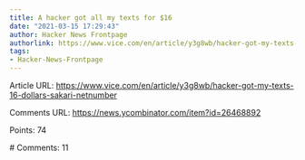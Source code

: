 ```yaml
---
title: A hacker got all my texts for $16
date: "2021-03-15 17:29:43"
author: Hacker News Frontpage
authorlink: https://www.vice.com/en/article/y3g8wb/hacker-got-my-texts-16-dollars-sakari-netnumber
tags:
- Hacker-News-Frontpage
---
```


<p>Article URL: <a href="https://www.vice.com/en/article/y3g8wb/hacker-got-my-texts-16-dollars-sakari-netnumber">https://www.vice.com/en/article/y3g8wb/hacker-got-my-texts-16-dollars-sakari-netnumber</a></p>
<p>Comments URL: <a href="https://news.ycombinator.com/item?id=26468892">https://news.ycombinator.com/item?id=26468892</a></p>
<p>Points: 74</p>
<p># Comments: 11</p>
